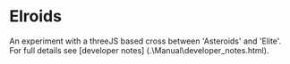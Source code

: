 # Elroids
An experiment with a threeJS based cross between 'Asteroids' and 'Elite'.
For full details see [developer notes] (.\Manual\developer_notes.html).
